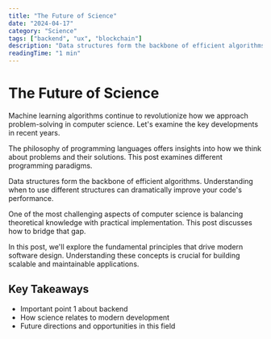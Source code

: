 ```yaml
---
title: "The Future of Science"
date: "2024-04-17"
category: "Science"
tags: ["backend", "ux", "blockchain"]
description: "Data structures form the backbone of efficient algorithms. Understanding when to use different structures can dramatical..."
readingTime: "1 min"
---
```


# The Future of Science

Machine learning algorithms continue to revolutionize how we approach problem-solving in computer science. Let's examine the key developments in recent years.

The philosophy of programming languages offers insights into how we think about problems and their solutions. This post examines different programming paradigms.

Data structures form the backbone of efficient algorithms. Understanding when to use different structures can dramatically improve your code's performance.

One of the most challenging aspects of computer science is balancing theoretical knowledge with practical implementation. This post discusses how to bridge that gap.

In this post, we'll explore the fundamental principles that drive modern software design. Understanding these concepts is crucial for building scalable and maintainable applications.

## Key Takeaways

- Important point 1 about backend
- How science relates to modern development
- Future directions and opportunities in this field

